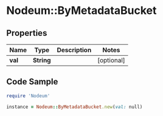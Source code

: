 # Nodeum::ByMetadataBucket

## Properties

Name | Type | Description | Notes
------------ | ------------- | ------------- | -------------
**val** | **String** |  | [optional] 

## Code Sample

```ruby
require 'Nodeum'

instance = Nodeum::ByMetadataBucket.new(val: null)
```


